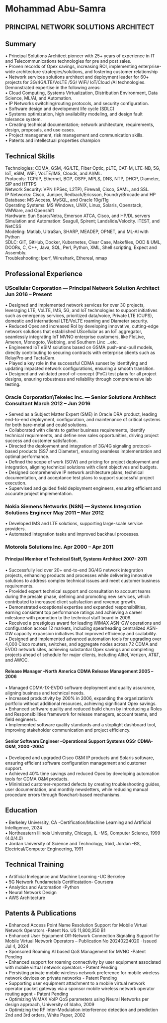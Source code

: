 # Mohammad Abu-Samra

## PRINCIPAL NETWORK SOLUTIONS ARCHITECT

## Summary
•	Principal Solutions Architect pioneer with 25+ years of experience in IT and Telecommunications technologies for pre and post sales.\
•	Proven records of Opex savings, increasing ROI, implementing enterprise-wide architecture strategies/solutions, and fostering customer relationship\
•	Network services solutions architect and deployment leader for 60+ projects for 3G/4G/LTE/VoLTE /5G/ WiFi/ IoT/Cloud /AI technologies. Demonstrated expertise in the following areas:\
•	Cloud Computing, Systems Virtualization, Distribution Environment, Data Science, ML/AI, and Automation.\
•	IP Networks switching/routing protocols, and security configuration.\
•	Software design and development life cycle (SDLC)\
•	Systems optimization, high availability modeling, and design fault tolerance system.\
•	Creating technical documentation; network architecture, requirements, design, proposals, and use cases.\
•	Project management, risk management and communication skills.\
•	Patents and intellectual properties champion 


## Technical Skills
Technologies: CDMA, GSM, 4G/LTE, Fiber Optic, pLTE, CAT-M, LTE-NB, 5G, IoT, eSIM, WiFi, VoLTE/IMS, Clouds, and AI/ML.\
Protocols: TCP/IP, Ethernet, BGP, OSPF, MPLS, DNS, NTP, DHCP, Diameter, SIP and HTTPS\
Network Security: VPN (IPSec, L2TP), Firewall, Cisco, SAML, and SSL.\
IP Networks: Cisco, Juniper, Redback/Ericsson, Foundry/Brocade and HP\
Database: MS Access, MySQL, and Oracle 10g/11g\
Operating Systems: MS Windows, UNIX, Linux, Solaris, Openstack, VMWare, and Openshift\
Hardware: Sun Sparc/Netra, Emerson ATCA, Cisco, and HP/DL servers\
Simulation and Automation: Seagull, Spirent; Landslide/Velocity. iTEST, and NetCSS\
Modeling: Matlab, UltraSan, SHARP, MEADEP, OPNET, and ML-AI with Python\
SDLC: GIT, GitHub, Docker, Kubernetes, Clear Case, Makefiles, OOD & UML, DOORs, C, C++, Java, SQL, Perl, Python, XML, Shell scripting, Expect and Assembly.\
Troubleshooting: Iperf, Wireshark, Ethereal, nmap


## Professional Experience
### UScellular Corporation — Principal Network Solution Architect   Jun 2016 – Present
•	Designed and implemented network services for over 30 projects, leveraging LTE, VoLTE, IMS, 5G, and IoT technologies to support initiatives such as emergency services, prioritized data/voice, Private LTE (CUPS), domestic and international LTE/VoLTE roaming and Diameter security.\
•	Reduced Opex and increased RoI by developing innovative, cutting-edge network solutions that established UScellular as an IoT aggregator, seamlessly integrating IoT MVNO enterprise customers, like FloLive, Ameren, Monogoto, Webbing, and Southern Linc …etc.\
•	Engineered IoT eSIM solutions based on GSMA push-and-pull models, directly contributing to securing contracts with enterprise clients such as RelayPro and TactaCam.\
•	Played a key role in the successful CDMA sunset by identifying and updating impacted network configurations, ensuring a smooth transition.\
•	Designed and validated proof-of-concept (PoC) test plans for all project designs, ensuring robustness and reliability through comprehensive lab testing.

### Oracle Corporation\Tekelec Inc. — Senior Solutions Architect Consultant March 2012 – Jun 2016
•	Served as a Subject Matter Expert (SME) in Oracle DRA product, leading end-to-end deployment, configuration, and maintenance of critical systems for both bare-metal and could solutions.\
•	Collaborated with clients to gather business requirements, identify technical requirements, and define new sales opportunities, driving project success and customer satisfaction.\
•	Directed the deployment and integration of 3G/4G signaling protocol-based products (SS7 and Diameter), ensuring seamless implementation and optimal performance.\
•	Defined the scope of work (SOW) and pricing for project deployment and integration, aligning technical solutions with client objectives and budgets.\
•	Designed comprehensive IP network architecture plans, technical documentation, and acceptance test plans to support successful project execution.\
•	Supervised and guided field deployment engineers, ensuring efficient and accurate project implementation.

### Nokia Siemens Networks (NSN) — Systems Integration Solutions Engineer May 2011 – Mar 2012
•	Developed IMS and LTE solutions, supporting large-scale service providers.\
•	Automated integration tasks and improved backhaul processes.

### Motorola Solutions Inc. Apr 2000 – Apr 2011
#### Principal Member of Technical Staff, Systems Architect 2007- 2011
•	Successfully led over 20+ end-to-end 3G/4G network integration projects, enhancing products and processes while delivering innovative solutions to address complex technical issues and meet customer business requirements.\
•	Provided expert technical support and consultation to account teams during the presale phase, defining and promoting new services, which contributed to increased client satisfaction and revenue growth.\
•	Demonstrated exceptional expertise and expanded responsibilities, earning consistent top performance ratings and achieving a career milestone with promotion to the technical staff board in 2009.\
•	Received a prestigious award for leading WiMAX ASN-GW operations and configuration across 12 markets, including spearheading centralized ASN-GW capacity expansion initiatives that improved efficiency and scalability.\
•	Designed and implemented advanced automation tools for upgrading over 4,000 Cisco routers, switches, and aggregate nodes across 72 CDMA and EVDO network sites, achieving substantial Opex savings and completing projects ahead of schedule for major clients, including Alltel, Verizon, AT&T, and AWCC.

#### Release Manager –North America CDMA Release Management 		2005 –2006 
•	Managed CDMA-1X-EVDO software deployment and quality assurance, aligning business and technical needs.\
•	Increased productivity by 200% in 2006, expanding the organization’s portfolio without additional resources, achieving significant Opex savings.\
•	Enhanced software quality and reduced build churn by introducing a Roles and Responsibilities framework for release managers, account teams, and field engineers.\
•	Implemented software quality standards and a stoplight dashboard tool, improving stakeholder communication and project efficiency.

#### Senior Software Engineer –Operational Support Systems OSS: CDMA-O&M, 2000 -2004 
•	Developed and upgraded Cisco O&M IP products and Solaris software, ensuring efficient software configuration management and customer support.\
•	Achieved 40% time savings and reduced Opex by developing automation tools for CDMA O&M products.\
•	Minimized customer-reported defects by creating troubleshooting guides, user documentation, and monthly newsletters, while reducing manual procedure errors through flowchart-based mechanisms.

## Education
•	Berkeley University, CA	-Certification/Machine Learning and Artificial Intelligence, 2024\
•	Northeastern Illinois University, Chicago, IL -MS, Computer Science, 1999 (4.0/4.0)\
•	Jordan University of Science and Technology, Irbid, Jordan -BS, Electrical/Computer Engineering, 1991 

## Technical Training
•	Artificial Inelegance and Machine Learning -UC Berkeley\
•	5G Network Fundametals Certificatation- Coursera\
•	Analytics and Automation -Python\
•	Neural Network Design\
•	AWS Architecture

## Patents & Publications
•	Enhanced Access Point Name Resolution Support for Mobile Virtual Network Operators -Patent No. US 11,800,350 B1\
•	Enhanced User Equipment Off-Network Connection Signaling Support for Mobile Virtual Network Operators – Publication No 20240224020 · Issued Jul 4, 2024\
•	Sponsored Roaming AI based QoS Management for MVNO -Patent Pending\
•	Enhanced support for roaming connectivity by user equipment associated with mobile virtual network operators - Patent Pending\
•	Persisting private mobile wireless network preference for mobile wireless network devices on private networks - Patent Pending\
•	Supporting user equipment attachment to a mobile virtual network operator packet gateway via a sponsor mobile wireless network operator routing agent - Patent Pending\
•	Optimizing WiMAX VoIP QoS parameters using Neural Networks per design approach, University of Idaho, 2009\
•	Optimizing the RF Inter-Modulation interference detection and prediction 2nd and 3rd orders, White Paper, 2002   
